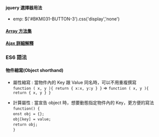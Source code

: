 #### jquery 選擇器用法

-   emp: \$('#BKM031-BUTTON-3').css('display','none')

#### [Array 方法集](https://ithelp.ithome.com.tw/articles/10213787)

#### [Ajax 詳細解釋](https://blog.techbridge.cc/2019/10/05/javascript-async-sync-and-callback/)

### ES6 語法

#### 物件縮寫(Object shorthand)

-   屬性縮寫 : 當物件內的 Key 跟 Value 同名時，可以不用重複撰寫  
    `function ( x, y ){ return { x:x, y:y } }` =>
    `function ( x, y ){ return { x, y } }`

*   計算屬性 : 當宣告 object 時，想要動態指定物件內的 Key，更方便的寫法  
    `function() {`  
    `onst obj = {};`  
    `obj[key] = value;`  
    `return obj;`  
    `}`
